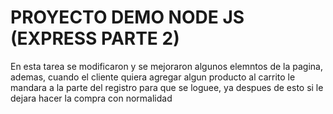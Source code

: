# PROYECTO DEMO NODE JS (EXPRESS PARTE 2)
En esta tarea se modificaron y se mejoraron algunos elemntos de la pagina, ademas, 
cuando el cliente quiera agregar algun producto al carrito le mandara a la parte 
del registro para que se loguee, ya despues de esto si le dejara hacer la compra con normalidad
